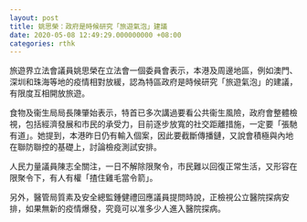 ```yaml
---
layout: post
title: 姚思榮：政府是時候研究「旅遊氣泡」建議
date: 2020-05-08 12:49:29.000000000 +08:00
categories: rthk
---
```


旅遊界立法會議員姚思榮在立法會一個委員會表示，本港及周邊地區，例如澳門、深圳和珠海等地的疫情相對放緩，認為特區政府是時候研究「旅遊氣泡」的建議，有限度互相開放旅遊。

食物及衞生局局長陳肇始表示，特首已多次講過要看公共衞生風險，政府會整體檢視，包括經濟發展和市民的承受力，目前逐步放寬的社交距離措施，一定要「張馳有道」。她提到，本港昨日仍有輸入個案，因此要截斷傳播鏈，又說會積極與內地在聯防聯控的基礎上，討論檢疫測試安排。

人民力量議員陳志全關注，一日不解除限聚令，市民難以回復正常生活，又形容在限聚令下，有人有權「揸住雞毛當令箭」。

另外，醫管局質素及安全總監鍾健禮回應議員提問時說，正檢視公立醫院探病安排，如果無新的疫情爆發，究竟可以准多少人進入醫院探病。
